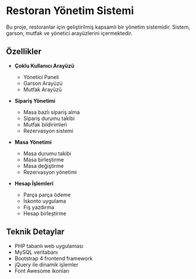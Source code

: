 # Restoran Yönetim Sistemi

Bu proje, restoranlar için geliştirilmiş kapsamlı bir yönetim sistemidir. Sistem, garson, mutfak ve yönetici arayüzlerini içermektedir.

## Özellikler

- **Çoklu Kullanıcı Arayüzü**

  - Yönetici Paneli
  - Garson Arayüzü
  - Mutfak Arayüzü

- **Sipariş Yönetimi**

  - Masa bazlı sipariş alma
  - Sipariş durumu takibi
  - Mutfak bildirimleri
  - Rezervasyon sistemi

- **Masa Yönetimi**

  - Masa durumu takibi
  - Masa birleştirme
  - Masa değiştirme
  - Rezervasyon yönetimi

- **Hesap İşlemleri**
  - Parça parça ödeme
  - İskonto uygulama
  - Fiş yazdırma
  - Hesap birleştirme

## Teknik Detaylar

- PHP tabanlı web uygulaması
- MySQL veritabanı
- Bootstrap 4 frontend framework
- jQuery ile dinamik işlemler
- Font Awesome ikonları
